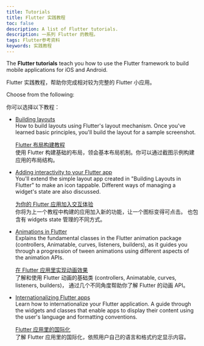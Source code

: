 ```yaml
---
title: Tutorials
title: Flutter 实践教程
toc: false
description: A list of Flutter tutorials.
description: 一系列 Flutter 的教程。
tags: Flutter参考资料
keywords: 实践教程
---
```


The **Flutter tutorials** teach you how to use the Flutter framework to
build mobile applications for iOS and Android.

Flutter 实践教程，帮助你完成相对较为完整的 Flutter 小应用。

Choose from the following:

你可以选择以下教程：

* [Building layouts]({{site.url}}/development/ui/layout/tutorial)
<br> How to build layouts using Flutter's layout mechanism. Once you've learned
  basic principles, you'll build the layout for a sample screenshot.

  [Flutter 布局构建教程]({{site.url}}/development/ui/layout/tutorial)
  <br> 使用 Flutter 构建基础的布局，领会基本布局机制。你可以通过截图示例构建应用的布局结构。

* [Adding interactivity to your Flutter app]({{site.url}}/development/ui/interactive)
<br> You'll extend the simple layout app created in
  "Building Layouts in Flutter" to make an icon tappable.
  Different ways of managing a widget's state are also discussed.

  [为你的 Flutter 应用加入交互体验]({{site.url}}/development/ui/interactive)
  <br> 你将为上一个教程中构建的应用加入新的功能，让一个图标变得可点击。
  也包含有 widgets state 管理的不同方式。

* [Animations in Flutter]({{site.url}}/development/ui/animations/tutorial)
<br> Explains the fundamental classes in the Flutter animation package
  (controllers, Animatable, curves, listeners, builders),
  as it guides you through a progression of tween animations using
  different aspects of the animation APIs.

  [在 Flutter 应用里实现动画效果]({{site.url}}/development/ui/animations/tutorial)
  <br> 了解和使用 Flutter 动画的基础类 (controllers, Animatable, curves, listeners, builders)，
  通过几个不同角度帮助你了解 Flutter 的动画 API。

* [Internationalizing Flutter apps]({{site.url}}/development/accessibility-and-localization/internationalization)
<br> Learn how to internationalize your Flutter application. A guide through
  the widgets and classes that enable apps to display their
  content using the user's language and formatting conventions.

  [Flutter 应用里的国际化]({{site.url}}/development/accessibility-and-localization/internationalization)
  <br> 了解 Flutter 应用里的国际化，依照用户自己的语言和格式约定显示内容。
  
